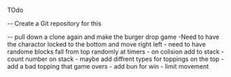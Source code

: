 TOdo

-- Create a Git repository for this

-- pull down a clone again and make the burger drop game
    -Need to have the charactor locked to the bottom 
     and move right left
    - need to have randome blocks fall from top randomly at timers
    - on colision add to stack
    - count number on stack
    - maybe add diffrent types  for toppings on the top 
    - add a bad topping that game overs
    - add bun for win
    - limit movement
    
